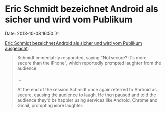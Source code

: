 Eric Schmidt bezeichnet Android als sicher und wird vom Publikum
================================================================

Date: 2013-10-08 16:50:01

[Eric Schmidt bezeichnet Android als sicher und wird vom Publikum
ausgelacht](http://www.macrumors.com/2013/10/08/eric-schmidt-says-android-is-more-secure-than-the-iphone-prompting-laughter/).

> Schmidt immediately responded, saying \"Not secure? It\'s more secure
> than the iPhone\", which reportedly prompted laughter from the
> audience.\
> \
> \...\
> \
> At the end of the session Schmidt once again referred to Android as
> secure, causing the audience to laugh. He then paused and told the
> audience they\'d be happier using services like Android, Chrome and
> Gmail, prompting more laughter.
